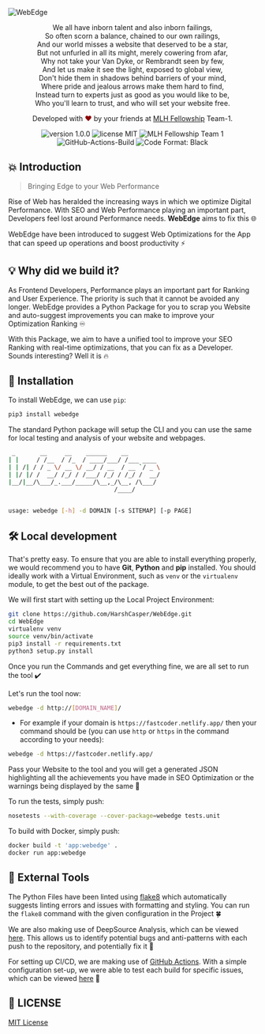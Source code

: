 ![WebEdge](https://socialify.git.ci/HarshCasper/WebEdge/image?description=1&descriptionEditable=Bringing%20Edge%20to%20your%20Web%20Performance%20%F0%9F%94%A5%E2%9C%A8&forks=1&issues=1&language=1&pulls=1&stargazers=1&theme=Light)

<p align="center">
	We all have  inborn  talent and also  inborn  failings, <br>
	So often  scorn  a balance, chained to our own railings, <br>
	And our world misses a website that deserved to be a star, <br>
	But not  unfurled  in all its might, merely  cowering  from  afar, <br>
	Why not take your Van  Dyke, or Rembrandt seen by few, <br>
	And let us make it see the light, exposed to global view, <br>
	Don't hide them in shadows behind barriers of your mind, <br>
	Where pride and jealous arrows make them hard to find, <br>
	Instead turn to experts just  as good as  you would like to be, <br>
    Who you'll learn to trust, and who will set your website free. <br>
</p>
<p align="center">
Developed with <span style="color: #8b0000;">&hearts;</span> by your friends at <a href="https://github.com/MLH-Fellowship">MLH Fellowship</a> Team-1.
</p>
<p align="center">
    <img src="https://img.shields.io/badge/Version-1.0.0-brightgreen" alt="version 1.0.0"/>
    <img src="https://img.shields.io/badge/license-MIT-brightgreen" alt="license MIT"/>
    <img src="https://img.shields.io/badge/Author-MLH%20Fellowship%20Team--1-yellow" alt="MLH Fellowship Team 1"/>
    <img src="https://github.com/harshcasper/webedge/actions/workflows/ci.yml/badge.svg" alt="GitHub-Actions-Build"/>
	<img src="https://img.shields.io/badge/code%20style-black-000000.svg" alt="Code Format: Black">
</p>

## 💥 Introduction

> Bringing Edge to your Web Performance

Rise of Web  has heralded the increasing ways in which we optimize Digital Performance. With SEO and Web Performance playing an important part, Developers feel lost around Performance needs. <b>WebEdge</b> aims to fix this 🌐

WebEdge have been introduced to suggest Web Optimizations for the App that can speed up operations and boost productivity ⚡

## 💡 Why did we build it?

As Frontend Developers, Performance plays an important part for Ranking and User Experience. The priority is such that it cannot be avoided any longer. WebEdge provides a Python Package for you to scrap you Website and auto-suggest improvements you can make to improve your Optimization Ranking ♾️

With this Package, we aim to have a unified tool to improve your SEO Ranking with real-time optimizations, that you can fix as a Developer. Sounds interesting? Well it is 🔥

## 🚀 Installation

To install WebEdge, we can use `pip`:

```sh
pip3 install webedge
```

The standard Python package will setup the CLI and you can use the same for local testing and analysis of your website and webpages.

```sh
 _       __     __    ______    __         
| |     / /__  / /_  / ____/___/ /___ ____ 
| | /| / / _ \/ __ \/ __/ / __  / __ `/ _ \
| |/ |/ /  __/ /_/ / /___/ /_/ / /_/ /  __/
|__/|__/\___/_.___/_____/\__,_/\__, /\___/ 
                              /____/       


usage: webedge [-h] -d DOMAIN [-s SITEMAP] [-p PAGE]
```

## 🛠️ Local development

That's pretty easy. To ensure that you are able to install everything properly, we would recommend you to have <b>Git</b>, <b>Python</b> and <b>pip</b> installed. You should ideally work with a Virtual Environment, such as `venv` or the `virtualenv` module, to get the best out of the package.

We will first start with setting up the Local Project Environment:

```sh
git clone https://github.com/HarshCasper/WebEdge.git
cd WebEdge
virtualenv venv
source venv/bin/activate
pip3 install -r requirements.txt
python3 setup.py install
```

Once you run the Commands and get everything fine, we are all set to run the tool ✔️

Let's run the tool now:

```sh
webedge -d http://[DOMAIN_NAME]/
```

* For example if your domain is `https://fastcoder.netlify.app/` then your command should be (you can use `http` or `https` in the command according to your needs):

```sh
webedge -d https://fastcoder.netlify.app/
```

Pass your Website to the tool and you will get a generated JSON highlighting all the achievements you have made in SEO Optimization or the warnings being displayed by the same 🔑

To run the tests, simply push:

```sh
nosetests --with-coverage --cover-package=webedge tests.unit
```

To build with Docker, simply push:

```sh
docker build -t 'app:webedge' .
docker run app:webedge
```

## 🛑 External Tools

The Python Files have been linted using [flake8](https://flake8.pycqa.org/) which automatically suggests linting errors and issues with formatting and styling. You can run the `flake8` command with the given configuration in the Project 🍀

We are also making use of DeepSource Analysis, which can be viewed [here](http://deepsource.io/gh/HarshCasper/webEdge). This allows us to identify potential bugs and anti-patterns with each push to the repository, and potentially fix it 🐛

For setting up CI/CD, we are making use of [GitHub Actions](https://github.com/features/actions). With a simple configuration set-up, we were able to test each build for specific issues, which can be viewed [here](.github/workflows/ci.yml) 🌱

## 📜 LICENSE

[MIT License](https://github.com/HarshCasper/WebEdge/blob/main/LICENSE)
